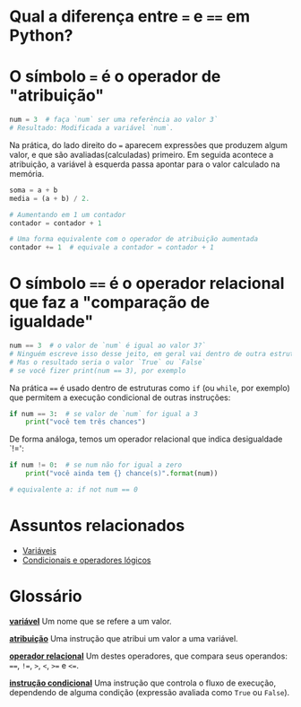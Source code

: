 # Qual a diferença entre `=` e `==` em Python?

# O símbolo `=` é o operador de "atribuição"

```python
num = 3  # faça `num` ser uma referência ao valor 3`
# Resultado: Modificada a variável `num`.
```

Na prática, do lado direito do `=` aparecem expressões que produzem algum valor, e que são avaliadas(calculadas) primeiro. Em seguida acontece a atribuição, a variável à esquerda passa apontar para o valor calculado na memória.


```python
soma = a + b
media = (a + b) / 2.

# Aumentando em 1 um contador
contador = contador + 1

# Uma forma equivalente com o operador de atribuição aumentada
contador += 1  # equivale a contador = contador + 1
```

# O símbolo `==` é o operador relacional que faz a "comparação de igualdade"

```python
num == 3  # o valor de `num` é igual ao valor 3?`
# Ninguém escreve isso desse jeito, em geral vai dentro de outra estrutura.
# Mas o resultado seria o valor `True` ou `False`
# se você fizer print(num == 3), por exemplo
```

Na prática  `==`  é usado dentro de estruturas como `if` (ou `while`, por exemplo) que permitem a execução condicional de outras instruções:

```python
if num == 3:  # se valor de `num` for igual a 3
    print("você tem três chances")
```

De forma análoga, temos um operador relacional que indica desigualdade `!=':

```python
if num != 0:  # se num não for igual a zero
    print("você ainda tem {} chance(s)".format(num))

# equivalente a: if not num == 0
```

# Assuntos relacionados

- [Variáveis](variaveis.md)
- [Condicionais e operadores lógicos](condicionais_py.md)

# Glossário

[**variável**](https://penseallen.github.io/PensePython2e/02-vars-expr-instr.html#termo:variável) Um nome que se refere a um valor.

[**atribuição**](https://penseallen.github.io/PensePython2e/02-vars-expr-instr.html#termo:atribuição) Uma instrução que atribui um valor a uma variável.

[**operador relacional**](https://penseallen.github.io/PensePython2e/05-cond-recur.html#termo:operador%20relacional) Um destes operadores, que compara seus operandos: `==`, `!=`, `>`, `<`, `>=` e `<=`.

[**instrução condicional**](https://penseallen.github.io/PensePython2e/05-cond-recur.html#termo:instrução%20condicional) Uma instrução que controla o fluxo de execução, dependendo de alguma condição (expressão avaliada como `True` ou `False`).
